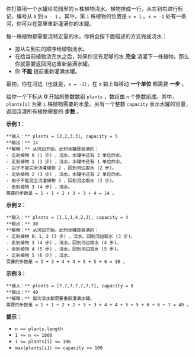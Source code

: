 你打算用一个水罐给花园里的 `n` 株植物浇水。植物排成一行，从左到右进行标记，编号从 `0` 到 `n - 1` 。其中，第 `i` 株植物的位置是 `x
= i` 。`x = -1` 处有一条河，你可以在那里重新灌满你的水罐。

每一株植物都需要浇特定量的水。你将会按下面描述的方式完成浇水：

  * 按从左到右的顺序给植物浇水。
  * 在给当前植物浇完水之后，如果你没有足够的水 **完全** 浇灌下一株植物，那么你就需要返回河边重新装满水罐。
  * 你 **不能** 提前重新灌满水罐。

最初，你在河边（也就是，`x = -1`），在 x 轴上每移动 **一个单位**  都需要 **一步** 。

给你一个下标从 **0** 开始的整数数组 `plants` ，数组由 `n` 个整数组成。其中，`plants[i]` 为第 `i`
株植物需要的水量。另有一个整数 `capacity` 表示水罐的容量，返回浇灌所有植物需要的 **步数** 。



**示例 1：**

    
    
    **输入：** plants = [2,2,3,3], capacity = 5
    **输出：** 14
    **解释：** 从河边开始，此时水罐是装满的：
    - 走到植物 0 (1 步) ，浇水。水罐中还有 3 单位的水。
    - 走到植物 1 (1 步) ，浇水。水罐中还有 1 单位的水。
    - 由于不能完全浇灌植物 2 ，回到河边取水 (2 步)。
    - 走到植物 2 (3 步) ，浇水。水罐中还有 2 单位的水。
    - 由于不能完全浇灌植物 3 ，回到河边取水 (3 步)。
    - 走到植物 3 (4 步) ，浇水。
    需要的步数是 = 1 + 1 + 2 + 3 + 3 + 4 = 14 。
    

**示例 2：**

    
    
    **输入：** plants = [1,1,1,4,2,3], capacity = 4
    **输出：** 30
    **解释：** 从河边开始，此时水罐是装满的：
    - 走到植物 0，1，2 (3 步) ，浇水。回到河边取水 (3 步)。
    - 走到植物 3 (4 步) ，浇水。回到河边取水 (4 步)。
    - 走到植物 4 (5 步) ，浇水。回到河边取水 (5 步)。
    - 走到植物 5 (6 步) ，浇水。
    需要的步数是 = 3 + 3 + 4 + 4 + 5 + 5 + 6 = 30 。

**示例 3：**

    
    
    **输入：** plants = [7,7,7,7,7,7,7], capacity = 8
    **输出：** 49
    **解释：** 每次浇水都需要重新灌满水罐。
    需要的步数是 = 1 + 1 + 2 + 2 + 3 + 3 + 4 + 4 + 5 + 5 + 6 + 6 + 7 = 49 。
    



**提示：**

  * `n == plants.length`
  * `1 <= n <= 1000`
  * `1 <= plants[i] <= 106`
  * `max(plants[i]) <= capacity <= 109`

